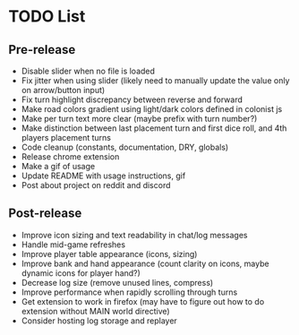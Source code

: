 # TODO List

## Pre-release

- Disable slider when no file is loaded
- Fix jitter when using slider (likely need to manually update the value only on arrow/button input)
- Fix turn highlight discrepancy between reverse and forward
- Make road colors gradient using light/dark colors defined in colonist js
- Make per turn text more clear (maybe prefix with turn number?)
- Make distinction between last placement turn and first dice roll, and 4th players placement turns
- Code cleanup (constants, documentation, DRY, globals)
- Release chrome extension
- Make a gif of usage
- Update README with usage instructions, gif
- Post about project on reddit and discord

## Post-release

- Improve icon sizing and text readability in chat/log messages
- Handle mid-game refreshes
- Improve player table appearance (icons, sizing)
- Improve bank and hand appearance (count clarity on icons, maybe dynamic icons for player hand?)
- Decrease log size (remove unused lines, compress)
- Improve performance when rapidly scrolling through turns
- Get extension to work in firefox (may have to figure out how to do extension without MAIN world directive)
- Consider hosting log storage and replayer
